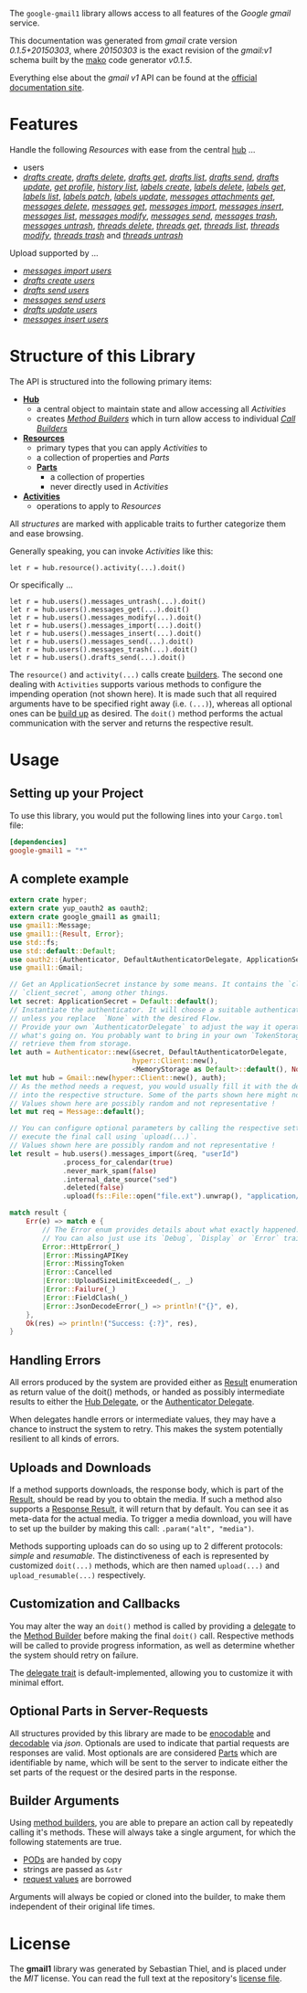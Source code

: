<!---
DO NOT EDIT !
This file was generated automatically from 'src/mako/api/README.md.mako'
DO NOT EDIT !
-->
The `google-gmail1` library allows access to all features of the *Google gmail* service.

This documentation was generated from *gmail* crate version *0.1.5+20150303*, where *20150303* is the exact revision of the *gmail:v1* schema built by the [mako](http://www.makotemplates.org/) code generator *v0.1.5*.

Everything else about the *gmail* *v1* API can be found at the
[official documentation site](https://developers.google.com/gmail/api/).
# Features

Handle the following *Resources* with ease from the central [hub](http://byron.github.io/google-apis-rs/google_gmail1/struct.Gmail.html) ... 

* users
 * [*drafts create*](http://byron.github.io/google-apis-rs/google_gmail1/struct.UserDraftCreateCall.html), [*drafts delete*](http://byron.github.io/google-apis-rs/google_gmail1/struct.UserDraftDeleteCall.html), [*drafts get*](http://byron.github.io/google-apis-rs/google_gmail1/struct.UserDraftGetCall.html), [*drafts list*](http://byron.github.io/google-apis-rs/google_gmail1/struct.UserDraftListCall.html), [*drafts send*](http://byron.github.io/google-apis-rs/google_gmail1/struct.UserDraftSendCall.html), [*drafts update*](http://byron.github.io/google-apis-rs/google_gmail1/struct.UserDraftUpdateCall.html), [*get profile*](http://byron.github.io/google-apis-rs/google_gmail1/struct.UserGetProfileCall.html), [*history list*](http://byron.github.io/google-apis-rs/google_gmail1/struct.UserHistoryListCall.html), [*labels create*](http://byron.github.io/google-apis-rs/google_gmail1/struct.UserLabelCreateCall.html), [*labels delete*](http://byron.github.io/google-apis-rs/google_gmail1/struct.UserLabelDeleteCall.html), [*labels get*](http://byron.github.io/google-apis-rs/google_gmail1/struct.UserLabelGetCall.html), [*labels list*](http://byron.github.io/google-apis-rs/google_gmail1/struct.UserLabelListCall.html), [*labels patch*](http://byron.github.io/google-apis-rs/google_gmail1/struct.UserLabelPatchCall.html), [*labels update*](http://byron.github.io/google-apis-rs/google_gmail1/struct.UserLabelUpdateCall.html), [*messages attachments get*](http://byron.github.io/google-apis-rs/google_gmail1/struct.UserMessageAttachmentGetCall.html), [*messages delete*](http://byron.github.io/google-apis-rs/google_gmail1/struct.UserMessageDeleteCall.html), [*messages get*](http://byron.github.io/google-apis-rs/google_gmail1/struct.UserMessageGetCall.html), [*messages import*](http://byron.github.io/google-apis-rs/google_gmail1/struct.UserMessageImportCall.html), [*messages insert*](http://byron.github.io/google-apis-rs/google_gmail1/struct.UserMessageInsertCall.html), [*messages list*](http://byron.github.io/google-apis-rs/google_gmail1/struct.UserMessageListCall.html), [*messages modify*](http://byron.github.io/google-apis-rs/google_gmail1/struct.UserMessageModifyCall.html), [*messages send*](http://byron.github.io/google-apis-rs/google_gmail1/struct.UserMessageSendCall.html), [*messages trash*](http://byron.github.io/google-apis-rs/google_gmail1/struct.UserMessageTrashCall.html), [*messages untrash*](http://byron.github.io/google-apis-rs/google_gmail1/struct.UserMessageUntrashCall.html), [*threads delete*](http://byron.github.io/google-apis-rs/google_gmail1/struct.UserThreadDeleteCall.html), [*threads get*](http://byron.github.io/google-apis-rs/google_gmail1/struct.UserThreadGetCall.html), [*threads list*](http://byron.github.io/google-apis-rs/google_gmail1/struct.UserThreadListCall.html), [*threads modify*](http://byron.github.io/google-apis-rs/google_gmail1/struct.UserThreadModifyCall.html), [*threads trash*](http://byron.github.io/google-apis-rs/google_gmail1/struct.UserThreadTrashCall.html) and [*threads untrash*](http://byron.github.io/google-apis-rs/google_gmail1/struct.UserThreadUntrashCall.html)


Upload supported by ...

* [*messages import users*](http://byron.github.io/google-apis-rs/google_gmail1/struct.UserMessageImportCall.html)
* [*drafts create users*](http://byron.github.io/google-apis-rs/google_gmail1/struct.UserDraftCreateCall.html)
* [*drafts send users*](http://byron.github.io/google-apis-rs/google_gmail1/struct.UserDraftSendCall.html)
* [*messages send users*](http://byron.github.io/google-apis-rs/google_gmail1/struct.UserMessageSendCall.html)
* [*drafts update users*](http://byron.github.io/google-apis-rs/google_gmail1/struct.UserDraftUpdateCall.html)
* [*messages insert users*](http://byron.github.io/google-apis-rs/google_gmail1/struct.UserMessageInsertCall.html)



# Structure of this Library

The API is structured into the following primary items:

* **[Hub](http://byron.github.io/google-apis-rs/google_gmail1/struct.Gmail.html)**
    * a central object to maintain state and allow accessing all *Activities*
    * creates [*Method Builders*](http://byron.github.io/google-apis-rs/google_gmail1/trait.MethodsBuilder.html) which in turn
      allow access to individual [*Call Builders*](http://byron.github.io/google-apis-rs/google_gmail1/trait.CallBuilder.html)
* **[Resources](http://byron.github.io/google-apis-rs/google_gmail1/trait.Resource.html)**
    * primary types that you can apply *Activities* to
    * a collection of properties and *Parts*
    * **[Parts](http://byron.github.io/google-apis-rs/google_gmail1/trait.Part.html)**
        * a collection of properties
        * never directly used in *Activities*
* **[Activities](http://byron.github.io/google-apis-rs/google_gmail1/trait.CallBuilder.html)**
    * operations to apply to *Resources*

All *structures* are marked with applicable traits to further categorize them and ease browsing.

Generally speaking, you can invoke *Activities* like this:

```Rust,ignore
let r = hub.resource().activity(...).doit()
```

Or specifically ...

```ignore
let r = hub.users().messages_untrash(...).doit()
let r = hub.users().messages_get(...).doit()
let r = hub.users().messages_modify(...).doit()
let r = hub.users().messages_import(...).doit()
let r = hub.users().messages_insert(...).doit()
let r = hub.users().messages_send(...).doit()
let r = hub.users().messages_trash(...).doit()
let r = hub.users().drafts_send(...).doit()
```

The `resource()` and `activity(...)` calls create [builders][builder-pattern]. The second one dealing with `Activities` 
supports various methods to configure the impending operation (not shown here). It is made such that all required arguments have to be 
specified right away (i.e. `(...)`), whereas all optional ones can be [build up][builder-pattern] as desired.
The `doit()` method performs the actual communication with the server and returns the respective result.

# Usage

## Setting up your Project

To use this library, you would put the following lines into your `Cargo.toml` file:

```toml
[dependencies]
google-gmail1 = "*"
```

## A complete example

```Rust
extern crate hyper;
extern crate yup_oauth2 as oauth2;
extern crate google_gmail1 as gmail1;
use gmail1::Message;
use gmail1::{Result, Error};
use std::fs;
use std::default::Default;
use oauth2::{Authenticator, DefaultAuthenticatorDelegate, ApplicationSecret, MemoryStorage};
use gmail1::Gmail;

// Get an ApplicationSecret instance by some means. It contains the `client_id` and 
// `client_secret`, among other things.
let secret: ApplicationSecret = Default::default();
// Instantiate the authenticator. It will choose a suitable authentication flow for you, 
// unless you replace  `None` with the desired Flow.
// Provide your own `AuthenticatorDelegate` to adjust the way it operates and get feedback about 
// what's going on. You probably want to bring in your own `TokenStorage` to persist tokens and
// retrieve them from storage.
let auth = Authenticator::new(&secret, DefaultAuthenticatorDelegate,
                              hyper::Client::new(),
                              <MemoryStorage as Default>::default(), None);
let mut hub = Gmail::new(hyper::Client::new(), auth);
// As the method needs a request, you would usually fill it with the desired information
// into the respective structure. Some of the parts shown here might not be applicable !
// Values shown here are possibly random and not representative !
let mut req = Message::default();

// You can configure optional parameters by calling the respective setters at will, and
// execute the final call using `upload(...)`.
// Values shown here are possibly random and not representative !
let result = hub.users().messages_import(&req, "userId")
             .process_for_calendar(true)
             .never_mark_spam(false)
             .internal_date_source("sed")
             .deleted(false)
             .upload(fs::File::open("file.ext").unwrap(), "application/octet-stream".parse().unwrap());

match result {
    Err(e) => match e {
        // The Error enum provides details about what exactly happened.
        // You can also just use its `Debug`, `Display` or `Error` traits
        Error::HttpError(_)
        |Error::MissingAPIKey
        |Error::MissingToken
        |Error::Cancelled
        |Error::UploadSizeLimitExceeded(_, _)
        |Error::Failure(_)
        |Error::FieldClash(_)
        |Error::JsonDecodeError(_) => println!("{}", e),
    },
    Ok(res) => println!("Success: {:?}", res),
}

```
## Handling Errors

All errors produced by the system are provided either as [Result](http://byron.github.io/google-apis-rs/google_gmail1/enum.Result.html) enumeration as return value of 
the doit() methods, or handed as possibly intermediate results to either the 
[Hub Delegate](http://byron.github.io/google-apis-rs/google_gmail1/trait.Delegate.html), or the [Authenticator Delegate](http://byron.github.io/google-apis-rs/google_gmail1/../yup-oauth2/trait.AuthenticatorDelegate.html).

When delegates handle errors or intermediate values, they may have a chance to instruct the system to retry. This 
makes the system potentially resilient to all kinds of errors.

## Uploads and Downloads
If a method supports downloads, the response body, which is part of the [Result](http://byron.github.io/google-apis-rs/google_gmail1/enum.Result.html), should be
read by you to obtain the media.
If such a method also supports a [Response Result](http://byron.github.io/google-apis-rs/google_gmail1/trait.ResponseResult.html), it will return that by default.
You can see it as meta-data for the actual media. To trigger a media download, you will have to set up the builder by making
this call: `.param("alt", "media")`.

Methods supporting uploads can do so using up to 2 different protocols: 
*simple* and *resumable*. The distinctiveness of each is represented by customized 
`doit(...)` methods, which are then named `upload(...)` and `upload_resumable(...)` respectively.

## Customization and Callbacks

You may alter the way an `doit()` method is called by providing a [delegate](http://byron.github.io/google-apis-rs/google_gmail1/trait.Delegate.html) to the 
[Method Builder](http://byron.github.io/google-apis-rs/google_gmail1/trait.CallBuilder.html) before making the final `doit()` call. 
Respective methods will be called to provide progress information, as well as determine whether the system should 
retry on failure.

The [delegate trait](http://byron.github.io/google-apis-rs/google_gmail1/trait.Delegate.html) is default-implemented, allowing you to customize it with minimal effort.

## Optional Parts in Server-Requests

All structures provided by this library are made to be [enocodable](http://byron.github.io/google-apis-rs/google_gmail1/trait.RequestValue.html) and 
[decodable](http://byron.github.io/google-apis-rs/google_gmail1/trait.ResponseResult.html) via *json*. Optionals are used to indicate that partial requests are responses 
are valid.
Most optionals are are considered [Parts](http://byron.github.io/google-apis-rs/google_gmail1/trait.Part.html) which are identifiable by name, which will be sent to 
the server to indicate either the set parts of the request or the desired parts in the response.

## Builder Arguments

Using [method builders](http://byron.github.io/google-apis-rs/google_gmail1/trait.CallBuilder.html), you are able to prepare an action call by repeatedly calling it's methods.
These will always take a single argument, for which the following statements are true.

* [PODs][wiki-pod] are handed by copy
* strings are passed as `&str`
* [request values](http://byron.github.io/google-apis-rs/google_gmail1/trait.RequestValue.html) are borrowed

Arguments will always be copied or cloned into the builder, to make them independent of their original life times.

[wiki-pod]: http://en.wikipedia.org/wiki/Plain_old_data_structure
[builder-pattern]: http://en.wikipedia.org/wiki/Builder_pattern
[google-go-api]: https://github.com/google/google-api-go-client

# License
The **gmail1** library was generated by Sebastian Thiel, and is placed 
under the *MIT* license.
You can read the full text at the repository's [license file][repo-license].

[repo-license]: https://github.com/Byron/google-apis-rs/LICENSE.md

